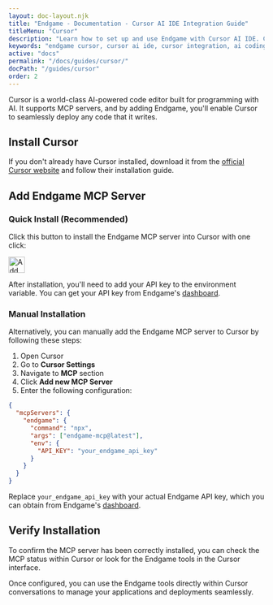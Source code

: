 ```yaml
---
layout: doc-layout.njk
title: "Endgame - Documentation - Cursor AI IDE Integration Guide"
titleMenu: "Cursor"
description: "Learn how to set up and use Endgame with Cursor AI IDE. Complete guide for configuring the MCP server and developing with AI assistance."
keywords: "endgame cursor, cursor ai ide, cursor integration, ai coding, mcp server, cursor setup"
active: "docs"
permalink: "/docs/guides/cursor/"
docPath: "/guides/cursor"
order: 2
---
```


Cursor is a world-class AI-powered code editor built for programming with AI. It supports MCP servers, and by adding Endgame, you'll enable Cursor to seamlessly deploy any code that it writes.

## Install Cursor

If you don't already have Cursor installed, download it from the [official Cursor website](https://cursor.sh/) and follow their installation guide.

## Add Endgame MCP Server

### Quick Install (Recommended)

Click this button to install the Endgame MCP server into Cursor with one click:

<a href="cursor://anysphere.cursor-deeplink/mcp/install?name=Endgame&config=eyJjb21tYW5kIjoibnB4IiwiYXJncyI6WyJlbmRnYW1lLW1jcEBsYXRlc3QiXSwiZW52Ijp7IkFQSV9LRVkiOiIifX0=" class="unstyled-link" style="text-decoration: none !important; border: none !important; outline: none !important; color: inherit !important;"><img src="https://cursor.com/deeplink/mcp-install-light.svg" alt="Add Endgame MCP server to Cursor" height="32" /></a>

After installation, you'll need to add your API key to the environment variable. You can get your API key from Endgame's [dashboard](https://dashboard.endgame.dev).

### Manual Installation

Alternatively, you can manually add the Endgame MCP server to Cursor by following these steps:

1. Open Cursor
2. Go to **Cursor Settings** 
3. Navigate to **MCP** section
4. Click **Add new MCP Server**
5. Enter the following configuration:

```json
{
  "mcpServers": {
    "endgame": {
      "command": "npx",
      "args": ["endgame-mcp@latest"],
      "env": {
        "API_KEY": "your_endgame_api_key"
      }
    }
  }
}
```

Replace `your_endgame_api_key` with your actual Endgame API key, which you can obtain from Endgame's [dashboard](https://dashboard.endgame.dev).

## Verify Installation

To confirm the MCP server has been correctly installed, you can check the MCP status within Cursor or look for the Endgame tools in the Cursor interface.

Once configured, you can use the Endgame tools directly within Cursor conversations to manage your applications and deployments seamlessly. 